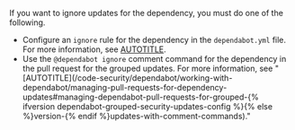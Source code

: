 If you want to ignore updates for the dependency, you must do one of the following.

* Configure an `ignore` rule for the dependency in the `dependabot.yml` file. For more information, see [AUTOTITLE](/code-security/dependabot/working-with-dependabot/dependabot-options-reference#ignore).
* Use the `@dependabot ignore` comment command for the dependency in the pull request for the grouped updates. For more information, see "[AUTOTITLE](/code-security/dependabot/working-with-dependabot/managing-pull-requests-for-dependency-updates#managing-dependabot-pull-requests-for-grouped-{% ifversion dependabot-grouped-security-updates-config %}{% else %}version-{% endif %}updates-with-comment-commands)."
